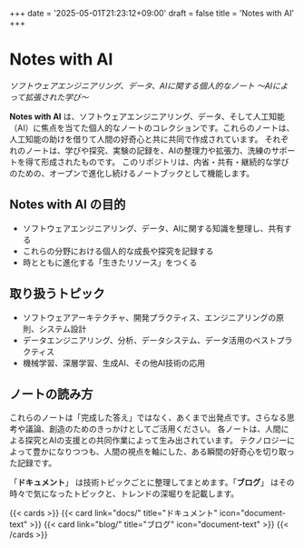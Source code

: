 +++
date = '2025-05-01T21:23:12+09:00'
draft = false
title = 'Notes with AI'
+++

# Notes with AI

_ソフトウェアエンジニアリング、データ、AIに関する個人的なノート 〜AIによって拡張された学び〜_

**Notes with AI**
は、ソフトウェアエンジニアリング、データ、そして人工知能（AI）に焦点を当てた個人的なノートのコレクションです。これらのノートは、人工知能の助けを借りて人間の好奇心と共に共同で作成されています。
それぞれのノートは、学びや探究、実験の記録を、AIの整理力や拡張力、洗練のサポートを得て形成されたものです。
このリポジトリは、内省・共有・継続的な学びのための、オープンで進化し続けるノートブックとして機能します。

## Notes with AI の目的

- ソフトウェアエンジニアリング、データ、AIに関する知識を整理し、共有する
- これらの分野における個人的な成長や探究を記録する
- 時とともに進化する「生きたリソース」をつくる

## 取り扱うトピック

- ソフトウェアアーキテクチャ、開発プラクティス、エンジニアリングの原則、システム設計
- データエンジニアリング、分析、データシステム、データ活用のベストプラクティス
- 機械学習、深層学習、生成AI、その他AI技術の応用

## ノートの読み方

これらのノートは「完成した答え」ではなく、あくまで出発点です。さらなる思考や議論、創造のためのきっかけとしてご活用ください。
各ノートは、人間による探究とAIの支援との共同作業によって生み出されています。
テクノロジーによって豊かになりつつも、人間の視点を軸にした、ある瞬間の好奇心を切り取った記録です。

「**ドキュメント**」 は技術トピックごとに整理してまとめます。「**ブログ**」
はその時々で気になったトピックと、トレンドの深堀りを記載します。

<!-- deno-fmt-ignore-start -->
{{< cards >}}
  {{< card link="docs/" title="ドキュメント" icon="document-text" >}}
  {{< card link="blog/" title="ブログ" icon="document-text" >}}
{{< /cards >}}
<!-- deno-fmt-ignore-end -->
